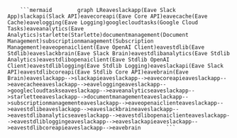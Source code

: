         ```mermaid        graph LReaveslackapp(Eave Slack App)slackapi(Slack API)eavecoreapi(Eave Core API)eavecache(Eave Cache)eavelogging(Eave Logging)googlecloudtasks(Google Cloud Tasks)eaveanalytics(Eave Analytics)starlette(Starlette)documentmanagement(Document Management)subscriptionmanagement(Subscription Management)eaveopenaiclient(Eave OpenAI Client)eavestdlib(Eave Stdlib)eaveslackbrain(Eave Slack Brain)eavestdlibanalytics(Eave Stdlib Analytics)eavestdlibopenaiclient(Eave Stdlib OpenAI Client)eavestdliblogging(Eave Stdlib Logging)eaveslackapi(Eave Slack API)eavestdlibcoreapi(Eave Stdlib Core API)eavebrain(Eave Brain)eaveslackapp-->slackapieaveslackapp-->eavecoreapieaveslackapp-->eavecacheeaveslackapp-->eaveloggingeaveslackapp-->googlecloudtaskseaveslackapp-->eaveanalyticseaveslackapp-->starletteeaveslackapp-->documentmanagementeaveslackapp-->subscriptionmanagementeaveslackapp-->eaveopenaiclienteaveslackapp-->eavestdlibeaveslackapp-->eaveslackbraineaveslackapp-->eavestdlibanalyticseaveslackapp-->eavestdlibopenaiclienteaveslackapp-->eavestdlibloggingeaveslackapp-->eaveslackapieaveslackapp-->eavestdlibcoreapieaveslackapp-->eavebrain        ```